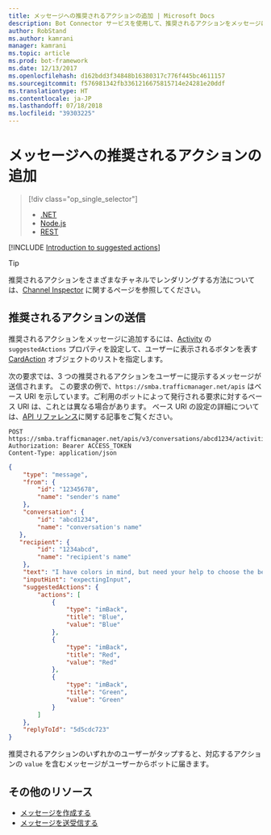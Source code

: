 ```yaml
---
title: メッセージへの推奨されるアクションの追加 | Microsoft Docs
description: Bot Connector サービスを使用して、推奨されるアクションをメッセージに追加する方法について説明します。
author: RobStand
ms.author: kamrani
manager: kamrani
ms.topic: article
ms.prod: bot-framework
ms.date: 12/13/2017
ms.openlocfilehash: d162bdd3f34848b16380317c776f445bc4611157
ms.sourcegitcommit: f576981342fb3361216675815714e24281e20ddf
ms.translationtype: HT
ms.contentlocale: ja-JP
ms.lasthandoff: 07/18/2018
ms.locfileid: "39303225"
---
```

# <a name="add-suggested-actions-to-messages"></a>メッセージへの推奨されるアクションの追加
> [!div class="op_single_selector"]
> - [.NET](../dotnet/bot-builder-dotnet-add-suggested-actions.md)
> - [Node.js](../nodejs/bot-builder-nodejs-send-suggested-actions.md)
> - [REST](../rest-api/bot-framework-rest-connector-add-suggested-actions.md)

[!INCLUDE [Introduction to suggested actions](../includes/snippet-suggested-actions-intro.md)]

> [!TIP]
> 推奨されるアクションをさまざまなチャネルでレンダリングする方法については、[Channel Inspector][channelInspector] に関するページを参照してください。

## <a name="send-suggested-actions"></a>推奨されるアクションの送信

推奨されるアクションをメッセージに追加するには、[Activity][Activity] の `suggestedActions` プロパティを設定して、ユーザーに表示されるボタンを表す [CardAction][CardAction] オブジェクトのリストを指定します。 

次の要求では、3 つの推奨されるアクションをユーザーに提示するメッセージが送信されます。 この要求の例で、`https://smba.trafficmanager.net/apis` はベース URI を示しています。ご利用のボットによって発行される要求に対するベース URI は、これとは異なる場合があります。 ベース URI の設定の詳細については、[API リファレンス](bot-framework-rest-connector-api-reference.md#base-uri)に関する記事をご覧ください。

```http
POST https://smba.trafficmanager.net/apis/v3/conversations/abcd1234/activities/5d5cdc723
Authorization: Bearer ACCESS_TOKEN
Content-Type: application/json
```

```json
{
    "type": "message",
    "from": {
        "id": "12345678",
        "name": "sender's name"
    },
    "conversation": {
        "id": "abcd1234",
        "name": "conversation's name"
   },
   "recipient": {
        "id": "1234abcd",
        "name": "recipient's name"
    },
    "text": "I have colors in mind, but need your help to choose the best one.",
    "inputHint": "expectingInput",
    "suggestedActions": {
        "actions": [
            {
                "type": "imBack",
                "title": "Blue",
                "value": "Blue"
            },
            {
                "type": "imBack",
                "title": "Red",
                "value": "Red"
            },
            {
                "type": "imBack",
                "title": "Green",
                "value": "Green"
            }
        ]
    },
    "replyToId": "5d5cdc723"
}
```

推奨されるアクションのいずれかのユーザーがタップすると、対応するアクションの `value` を含むメッセージがユーザーからボットに届きます。

## <a name="additional-resources"></a>その他のリソース

- [メッセージを作成する](bot-framework-rest-connector-create-messages.md)
- [メッセージを送受信する](bot-framework-rest-connector-send-and-receive-messages.md)

[channelInspector]: ../bot-service-channel-inspector.md

[Activity]: bot-framework-rest-connector-api-reference.md#activity-object

[CardAction]: bot-framework-rest-connector-api-reference.md#cardaction-object

[SuggestedAction]: bot-framework-rest-connector-api-reference.md#suggestedactions-object